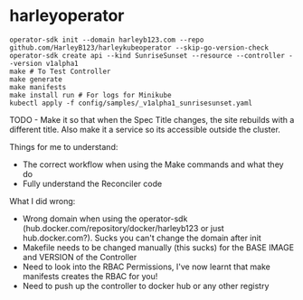 # harleyoperator

```
operator-sdk init --domain harleyb123.com --repo github.com/HarleyB123/harleykubeoperator --skip-go-version-check
operator-sdk create api --kind SunriseSunset --resource --controller --version v1alpha1
make # To Test Controller
make generate
make manifests
make install run # For logs for Minikube
kubectl apply -f config/samples/_v1alpha1_sunrisesunset.yaml
```

TODO - Make it so that when the Spec Title changes, the site rebuilds with a different title. Also make it a service so its accessible outside the cluster.

Things for me to understand:

- The correct workflow when using the Make commands and what they do
- Fully understand the Reconciler code


What I did wrong:

- Wrong domain when using the operator-sdk (hub.docker.com/repository/docker/harleyb123 or just hub.docker.com?). Sucks you can't change the domain after init
- Makefile needs to be changed manually (this sucks) for the BASE IMAGE and VERSION of the Controller
- Need to look into the RBAC Permissions, I've now learnt that make manifests creates the RBAC for you!
- Need to push up the controller to docker hub or any other registry
